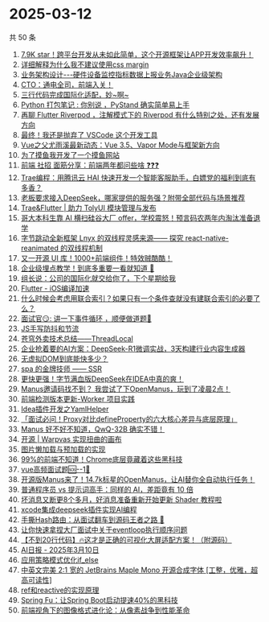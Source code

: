 # 2025-03-12

共 50 条

<!-- BEGIN JUEJIN -->
<!-- 最后更新时间 2025-03-12 00:15:01 +0800 -->
1. [7.9K star！跨平台开发从未如此简单，这个开源框架让APP开发效率飙升！](https://juejin.cn/post/7479775999526502451)
1. [详细解释为什么我不建议使用css margin](https://juejin.cn/post/7478967140378460194)
1. [业务架构设计---硬件设备监控指标数据上报业务Java企业级架构](https://juejin.cn/post/7480157532038332453)
1. [CTO：通电全司，前端入关！](https://juejin.cn/post/7479995740032745535)
1. [三行代码完成国际化适配，妙~啊~](https://juejin.cn/post/7480076971226284058)
1. [Python 打包笔记 :  你别说 ，PyStand 确实简单易上手](https://juejin.cn/post/7479387138510110732)
1. [再聊 Flutter Riverpod ，注解模式下的 Riverpod 有什么特别之处，还有发展方向](https://juejin.cn/post/7479474972849143844)
1. [最终！我还是抛弃了 VSCode 这个开发工具](https://juejin.cn/post/7479799473935515660)
1. [Vue之父尤雨溪最新动态：Vue 3.5、Vapor Mode与框架新方向](https://juejin.cn/post/7479036294875381796)
1. [为了摸鱼我开发了一个摸鱼网站](https://juejin.cn/post/7480267450286653455)
1. [前端 社招 面筋分享：前端两年都问些啥 ❓️❓️❓️](https://juejin.cn/post/7480009518175338531)
1. [Trae编程：用腾讯云 HAI 快速开发一个智能客服助手，白嫖党的福利到底有多香？](https://juejin.cn/post/7479434217941270565)
1. [老板要求接入DeepSeek，哪家提供的服务强？附带全部代码与场景推荐](https://juejin.cn/post/7479431076207362100)
1. [Trae&Flutter | 助力 TolyUI 模块管理与发布](https://juejin.cn/post/7479331614620925963)
1. [哥大本科生靠 AI 横扫硅谷大厂 offer，学校震怒！预言码农两年内淘汰准备退学](https://juejin.cn/post/7479996480930938920)
1. [字节跳动全新框架 Lnyx 的双线程灵感来源—— 探究 react-native-reanimated 的双线程机制](https://juejin.cn/post/7479245589928394804)
1. [又一开源 UI 库！1000+前端组件！特效贼酷酷！](https://juejin.cn/post/7480061880922193954)
1. [企业级埋点教学！到底多重要一看就知道 🦾](https://juejin.cn/post/7480160283312390144)
1. [组长说：公司的国际化就交给你了，下个星期给我](https://juejin.cn/post/7480267450286800911)
1. [Flutter - iOS编译加速](https://juejin.cn/post/7479399201999683584)
1. [什么时候会考虑用联合索引？如果只有一个条件查就没有建联合索引的必要了么？](https://juejin.cn/post/7479996480932298792)
1. [面试官😏: 讲一下事件循环 ，顺便做道题🤪](https://juejin.cn/post/7479387138509914124)
1. [JS手写防抖和节流](https://juejin.cn/post/7479343249363435556)
1. [苍穹外卖技术总结——ThreadLocal](https://juejin.cn/post/7479007185517084707)
1. [企业抢着要的AI方案：DeepSeek-R1微调实战，3天构建行业内容生成器](https://juejin.cn/post/7479399201999486976)
1. [无虚拟DOM到底能快多少？](https://juejin.cn/post/7480069116461088822)
1. [spa 的金牌技师 —— SSR](https://juejin.cn/post/7480065614042333184)
1. [更快更强！字节满血版DeepSeek在IDEA中真的爽！](https://juejin.cn/post/7479726842171473958)
1. [Manus邀请码找不到？ 我尝试了下OpenManus，玩到了凌晨2点！](https://juejin.cn/post/7478989325494042633)
1. [前端检测版本更新-Worker 项目实践](https://juejin.cn/post/7479940845383647270)
1. [Idea插件开发之YamlHelper](https://juejin.cn/post/7479225933061734426)
1. [「面试必问！Proxy对比defineProperty的六大核心差异与底层原理」](https://juejin.cn/post/7479452347714928703)
1. [Manus 好不好不知道，QwQ-32B 确实不错！](https://juejin.cn/post/7479227620371365940)
1. [开源 | Warpvas 实现扭曲的画布](https://juejin.cn/post/7479345270699474956)
1. [图片懒加载与预加载的实现](https://juejin.cn/post/7480033183637110793)
1. [99%的前端不知道！Chrome底层竟藏着这些黑科技](https://juejin.cn/post/7479994388023640118)
1. [vue高频面试题🆘--1🎯](https://juejin.cn/post/7479227702601613362)
1. [开源版Manus来了！14.7k标星的OpenManus，让AI替你全自动执行任务！](https://juejin.cn/post/7479050041421692955)
1. [普通程序员 vs 提示词高手：同样的 AI，差距竟有 10 倍](https://juejin.cn/post/7479043382138191912)
1. [坏消息又断更8个多月，好消息准备重新开始更新 Shader 教程啦](https://juejin.cn/post/7480087984311222311)
1. [xcode集成deepseek插件实现AI编程](https://juejin.cn/post/7479084726709288979)
1. [手撕Hash路由：从面试翻车到源码王者之路 🚀](https://juejin.cn/post/7479350849056571444)
1. [让你快速拿捏大厂面试中关于eventloop执行顺序问题](https://juejin.cn/post/7479227702600745010)
1. [【不到20行代码】🔥这才是正确的可视化大屏适配方案！（附源码）](https://juejin.cn/post/7480157532038512677)
1. [AI日报 - 2025年3月10日](https://juejin.cn/post/7479452347714764863)
1. [应用策略模式优化if_else](https://juejin.cn/post/7480180932038262821)
1. [中英文完美 2:1 宽的 JetBrains Maple Mono 开源合成字体 [工整，优雅，超高可读性]](https://juejin.cn/post/7478960372711981110)
1. [ref和reactive的实现原理](https://juejin.cn/post/7479331614619648011)
1. [Spring Fu：让Spring Boot启动提速40%的黑科技](https://juejin.cn/post/7479651468341182516)
1. [前端视角下的图像格式进化论：从像素战争到性能革命](https://juejin.cn/post/7479452347715747903)
<!-- END JUEJIN -->